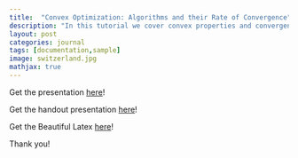 ```yaml
---
title:  "Convex Optimization: Algorithms and their Rate of Convergence"
description: "In this tutorial we cover convex properties and convergence proofs regarding Projected Gradient Descent, Mirror Descent and their stochastic counterparts, enjoy!"
layout: post
categories: journal
tags: [documentation,sample]
image: switzerland.jpg
mathjax: true
---
```


Get the presentation [here](\assets\convex\convex_pres.pdf)!

Get the handout presentation [here](\assets\convex\convex_handout.pdf)!

Get the Beautiful Latex [here](\assets\convex\convex.zip)!

Thank you! 


